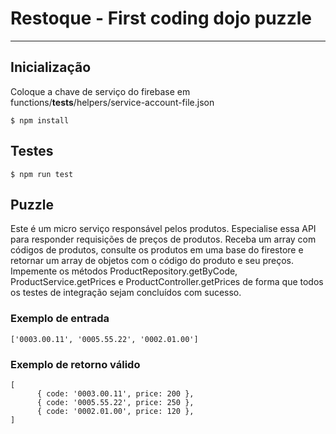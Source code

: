 # Restoque - First coding dojo puzzle

---

## Inicialização

Coloque a chave de serviço do firebase em functions/__tests__/helpers/service-account-file.json

```
$ npm install
```


## Testes

```
$ npm run test
```

## Puzzle

Este é um micro serviço responsável pelos produtos. Especialise essa API para responder requisições de preços de produtos.
Receba um array com códigos de produtos, consulte os produtos em uma base do firestore e retornar um array de objetos com o código do produto e seu preços.
Impemente os métodos ProductRepository.getByCode, ProductService.getPrices e ProductController.getPrices de forma que todos os testes de integração sejam concluídos com sucesso.

### Exemplo de entrada

```
['0003.00.11', '0005.55.22', '0002.01.00']
```

### Exemplo de retorno válido

```
[
      { code: '0003.00.11', price: 200 },
      { code: '0005.55.22', price: 250 },
      { code: '0002.01.00', price: 120 },
]
```
